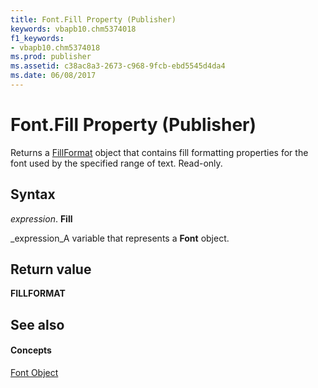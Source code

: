 ```yaml
---
title: Font.Fill Property (Publisher)
keywords: vbapb10.chm5374018
f1_keywords:
- vbapb10.chm5374018
ms.prod: publisher
ms.assetid: c38ac8a3-2673-c968-9fcb-ebd5545d4da4
ms.date: 06/08/2017
---
```



# Font.Fill Property (Publisher)

Returns a  [FillFormat](fillformat-object-publisher.md) object that contains fill formatting properties for the font used by the specified range of text. Read-only.


## Syntax

 _expression_. **Fill**

 _expression_A variable that represents a **Font** object.


## Return value

 **FILLFORMAT**


## See also


#### Concepts


 [Font Object](font-object-publisher.md)

